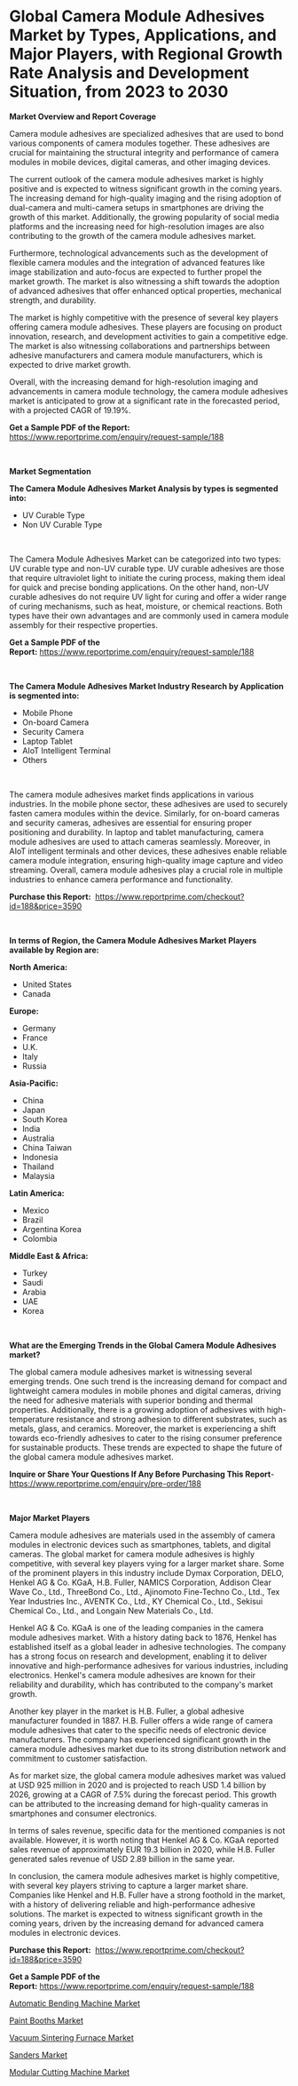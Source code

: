 <p><h1>Global Camera Module Adhesives Market by Types, Applications, and Major Players, with Regional Growth Rate Analysis and Development Situation, from 2023 to 2030</h1></p><p><strong>Market Overview and Report Coverage</strong></p>
<p><p>Camera module adhesives are specialized adhesives that are used to bond various components of camera modules together. These adhesives are crucial for maintaining the structural integrity and performance of camera modules in mobile devices, digital cameras, and other imaging devices.</p><p>The current outlook of the camera module adhesives market is highly positive and is expected to witness significant growth in the coming years. The increasing demand for high-quality imaging and the rising adoption of dual-camera and multi-camera setups in smartphones are driving the growth of this market. Additionally, the growing popularity of social media platforms and the increasing need for high-resolution images are also contributing to the growth of the camera module adhesives market.</p><p>Furthermore, technological advancements such as the development of flexible camera modules and the integration of advanced features like image stabilization and auto-focus are expected to further propel the market growth. The market is also witnessing a shift towards the adoption of advanced adhesives that offer enhanced optical properties, mechanical strength, and durability.</p><p>The market is highly competitive with the presence of several key players offering camera module adhesives. These players are focusing on product innovation, research, and development activities to gain a competitive edge. The market is also witnessing collaborations and partnerships between adhesive manufacturers and camera module manufacturers, which is expected to drive market growth.</p><p>Overall, with the increasing demand for high-resolution imaging and advancements in camera module technology, the camera module adhesives market is anticipated to grow at a significant rate in the forecasted period, with a projected CAGR of 19.19%.</p></p>
<p><strong>Get a Sample PDF of the Report:</strong> <a href="https://www.reportprime.com/enquiry/request-sample/188">https://www.reportprime.com/enquiry/request-sample/188</a></p>
<p>&nbsp;</p>
<p><strong>Market Segmentation</strong></p>
<p><strong>The Camera Module Adhesives Market Analysis by types is segmented into:</strong></p>
<p><ul><li>UV Curable Type</li><li>Non UV Curable Type</li></ul></p>
<p>&nbsp;</p>
<p><p>The Camera Module Adhesives Market can be categorized into two types: UV curable type and non-UV curable type. UV curable adhesives are those that require ultraviolet light to initiate the curing process, making them ideal for quick and precise bonding applications. On the other hand, non-UV curable adhesives do not require UV light for curing and offer a wider range of curing mechanisms, such as heat, moisture, or chemical reactions. Both types have their own advantages and are commonly used in camera module assembly for their respective properties.</p></p>
<p><strong>Get a Sample PDF of the Report:</strong>&nbsp;<a href="https://www.reportprime.com/enquiry/request-sample/188">https://www.reportprime.com/enquiry/request-sample/188</a></p>
<p>&nbsp;</p>
<p><strong>The Camera Module Adhesives Market Industry Research by Application is segmented into:</strong></p>
<p><ul><li>Mobile Phone</li><li>On-board Camera</li><li>Security Camera</li><li>Laptop Tablet</li><li>AIoT Intelligent Terminal</li><li>Others</li></ul></p>
<p>&nbsp;</p>
<p><p>The camera module adhesives market finds applications in various industries. In the mobile phone sector, these adhesives are used to securely fasten camera modules within the device. Similarly, for on-board cameras and security cameras, adhesives are essential for ensuring proper positioning and durability. In laptop and tablet manufacturing, camera module adhesives are used to attach cameras seamlessly. Moreover, in AIoT intelligent terminals and other devices, these adhesives enable reliable camera module integration, ensuring high-quality image capture and video streaming. Overall, camera module adhesives play a crucial role in multiple industries to enhance camera performance and functionality.</p></p>
<p><strong>Purchase this Report:</strong>&nbsp; <a href="https://www.reportprime.com/checkout?id=188&price=3590">https://www.reportprime.com/checkout?id=188&price=3590</a></p>
<p>&nbsp;</p>
<p><strong>In terms of Region, the Camera Module Adhesives Market Players available by Region are:</strong></p>
<p>
    <p> <strong> North America: </strong>
        <ul>
            <li>United States</li>
            <li>Canada</li>
        </ul>
        </p> 
    <p> <strong> Europe: </strong>
        <ul>
            <li>Germany</li>
            <li>France</li>
            <li>U.K.</li>
            <li>Italy</li>
            <li>Russia</li>
        </ul>
        </p> 
    <p> <strong> Asia-Pacific: </strong>
        <ul>
            <li>China</li>
            <li>Japan</li>
            <li>South Korea</li>
            <li>India</li>
            <li>Australia</li>
            <li>China Taiwan</li>
            <li>Indonesia</li>
            <li>Thailand</li>
            <li>Malaysia</li>
        </ul>
        </p> 
    <p> <strong> Latin America: </strong>
        <ul>
            <li>Mexico</li>
            <li>Brazil</li>
            <li>Argentina Korea</li>
            <li>Colombia</li>
        </ul>
        </p> 
    <p> <strong> Middle East & Africa: </strong>
        <ul>
            <li>Turkey</li>
            <li>Saudi</li>
            <li>Arabia</li>
            <li>UAE</li>
            <li>Korea</li>
        </ul>
    </p>
    </p>
<p>&nbsp;</p>
<p><strong>What are the Emerging Trends in the Global Camera Module Adhesives market?</strong></p>
<p><p>The global camera module adhesives market is witnessing several emerging trends. One such trend is the increasing demand for compact and lightweight camera modules in mobile phones and digital cameras, driving the need for adhesive materials with superior bonding and thermal properties. Additionally, there is a growing adoption of adhesives with high-temperature resistance and strong adhesion to different substrates, such as metals, glass, and ceramics. Moreover, the market is experiencing a shift towards eco-friendly adhesives to cater to the rising consumer preference for sustainable products. These trends are expected to shape the future of the global camera module adhesives market.</p></p>
<p><strong>Inquire or Share Your Questions If Any Before Purchasing This Report</strong>- <a href="https://www.reportprime.com/enquiry/pre-order/188">https://www.reportprime.com/enquiry/pre-order/188</a></p>
<p>&nbsp;</p>
<p><strong>Major Market Players</strong></p>
<p><p>Camera module adhesives are materials used in the assembly of camera modules in electronic devices such as smartphones, tablets, and digital cameras. The global market for camera module adhesives is highly competitive, with several key players vying for a larger market share. Some of the prominent players in this industry include Dymax Corporation, DELO, Henkel AG & Co. KGaA, H.B. Fuller, NAMICS Corporation, Addison Clear Wave Co., Ltd., ThreeBond Co., Ltd., Ajinomoto Fine-Techno Co., Ltd., Tex Year Industries Inc., AVENTK Co., Ltd., KY Chemical Co., Ltd., Sekisui Chemical Co., Ltd., and Longain New Materials Co., Ltd.</p><p>Henkel AG & Co. KGaA is one of the leading companies in the camera module adhesives market. With a history dating back to 1876, Henkel has established itself as a global leader in adhesive technologies. The company has a strong focus on research and development, enabling it to deliver innovative and high-performance adhesives for various industries, including electronics. Henkel's camera module adhesives are known for their reliability and durability, which has contributed to the company's market growth.</p><p>Another key player in the market is H.B. Fuller, a global adhesive manufacturer founded in 1887. H.B. Fuller offers a wide range of camera module adhesives that cater to the specific needs of electronic device manufacturers. The company has experienced significant growth in the camera module adhesives market due to its strong distribution network and commitment to customer satisfaction.</p><p>As for market size, the global camera module adhesives market was valued at USD 925 million in 2020 and is projected to reach USD 1.4 billion by 2026, growing at a CAGR of 7.5% during the forecast period. This growth can be attributed to the increasing demand for high-quality cameras in smartphones and consumer electronics.</p><p>In terms of sales revenue, specific data for the mentioned companies is not available. However, it is worth noting that Henkel AG & Co. KGaA reported sales revenue of approximately EUR 19.3 billion in 2020, while H.B. Fuller generated sales revenue of USD 2.89 billion in the same year.</p><p>In conclusion, the camera module adhesives market is highly competitive, with several key players striving to capture a larger market share. Companies like Henkel and H.B. Fuller have a strong foothold in the market, with a history of delivering reliable and high-performance adhesive solutions. The market is expected to witness significant growth in the coming years, driven by the increasing demand for advanced camera modules in electronic devices.</p></p>
<p><strong>Purchase this Report:</strong>&nbsp;&nbsp;<a href="https://www.reportprime.com/checkout?id=188&price=3590">https://www.reportprime.com/checkout?id=188&price=3590</a></p>
<p></p>
<p><strong>Get a Sample PDF of the Report:</strong>&nbsp;<a href="https://www.reportprime.com/enquiry/request-sample/188">https://www.reportprime.com/enquiry/request-sample/188</a></p>
<p><p><a href="https://medium.com/@laurenbrown1918/automatic-bending-machine-nbsp-market-focuses-on-market-share-size-and-projected-forecast-till-fb8165db663b">Automatic Bending Machine Market</a></p><p><a href="https://medium.com/@loririce03/decoding-paint-booths-market-metrics-market-share-trends-and-growth-patterns-97ca59bb0d04">Paint Booths Market</a></p><p><a href="https://medium.com/@christinascott1938/vacuum-sintering-furnace-market-trends-and-market-analysis-forecasted-for-period-2023-2030-89f1912c802b">Vacuum Sintering Furnace Market</a></p><p><a href="https://medium.com/@deniseharvey70/sanders-market-trends-forecast-and-competitive-analysis-to-2030-d46b388504f9">Sanders Market</a></p><p><a href="https://medium.com/@joycelucas56/modular-cutting-machine-market-analysis-and-sze-forecasted-for-period-from-2023-to-2030-e60835f63338">Modular Cutting Machine Market</a></p></p>